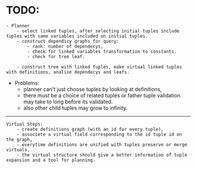 # TODO:
    - Planner
        - select linked tuples, after selecting initial tuples include tuples with same variables included on initial tuples.
        - construct dependicy graphs for query:
            - rank: number of dependecys,
            - check for linked variables transformation to constants.
            - check for tree leaf.
            
        - construct tree with linked tuples, make virtual linked tuples with definitions, analise dependecys and leafs.

- Problems:
    - planner can't just choose tuples by looking at definitions,
    - there must be a choice of related tuples or father tuple validation may take to long before its validated.
    - also other child tuples may grow to infinity.



---
    Virtual Steps:
        - create definitions graph (with an id for every tuple),
        - associete a virtual field corresponding to the id tuple id on the graph,
        - everytime definitions are unified with tuples preserve or merge virtuals,
        - the virtual structure should give a better information of tuple expansion and a tool for planning.
        
